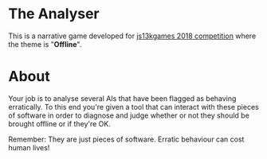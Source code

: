 # The Analyser
This is a narrative game developed for [js13kgames 2018 competition](https://2018.js13kgames.com/) where the theme is "**Offline**".

# About
Your job is to analyse several AIs that have been flagged as behaving erratically.
To this end you're given a tool that can interact with these pieces of software in order to diagnose and judge whether or not they should be brought offline or if they're OK.

Remember: They are just pieces of software. Erratic behaviour can cost human lives!
